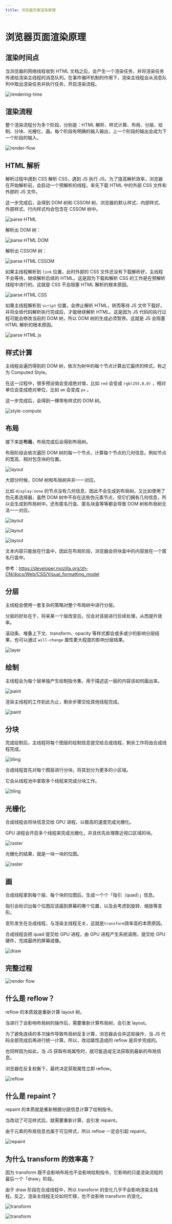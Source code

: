 ```yaml
---
title: 浏览器页面渲染原理
---
```


# 浏览器页面渲染原理

## 渲染时间点

当浏览器的网络线程收到 HTML 文档之后，会产生一个渲染任务，并将渲染任务传递给渲染主线程的消息队列。在事件循环机制的作用下，渲染主线程会从消息队列中取出渲染任务并执行任务，开启渲染流程。

![rendering-time](6/rendering-time.png)

## 渲染流程

整个渲染流程分为多个阶段，分别是：HTML 解析、样式计算、布局、分层、绘制、分块、光栅化、画。每个阶段有明确的输入输出，上一个阶段的输出会成为下一个阶段的输入。

![render-flow](6/render-flow.png)

## HTML 解析

解析过程中遇到 CSS 解析 CSS，遇到 JS 执行 JS。为了提高解析效率，浏览器在开始解析前，会启动一个预解析的线程，率先下载 HTML 中的外部 CSS 文件和 外部的 JS 文件。

这一步完成后，会得到 DOM 树和 CSSOM 树，浏览器的默认样式、内部样式、外部样式、行内样式均会包含在 CSSOM 树中。

![parse HTML](6/parse-html.jpg)

解析出 DOM 树：

![parse HTML DOM](6/parse-html-dom.jpg)

解析出 CSSOM 树：

![parse HTML CSSOM](6/parse-html-cssom.jpg)

如果主线程解析到 `link` 位置，此时外部的 CSS 文件还没有下载解析好，主线程不会等待，继续解析后续的 HTML。这是因为下载和解析 CSS 的工作是在预解析线程中进行的。这就是 CSS 不会阻塞 HTML 解析的根本原因。

![parse HTML CSS](6/parse-html-css.jpg)

如果主线程解析到 `script` 位置，会停止解析 HTML，转而等待 JS 文件下载好，并将全局代码解析执行完成后，才能继续解析 HTML。这是因为 JS 代码的执行过程可能会修改当前的 DOM 树，所以 DOM 树的生成必须暂停。这就是 JS 会阻塞 HTML 解析的根本原因。

![parse HTML js](6/parse-html-js.jpg)

## 样式计算

主线程会遍历得到的 DOM 树，依次为树中的每个节点计算出它最终的样式，称之为 Computed Style。

在这一过程中，很多预设值会变成绝对值，比如 `red` 会变成 `rgb(255,0,0)` ，相对单位会变成绝对单位，比如 `em` 会变成 `px` 。

这一步完成后，会得到一棵带有样式的 DOM 树。

![style-compute](6/style-compute.jpg)

## 布局

接下来是**布局**，布局完成后会得到布局树。

布局阶段会依次遍历 DOM 树的每一个节点，计算每个节点的几何信息。例如节点的宽高、相对包含块的位置。

![layout](6/layout.jpg)

大部分时候，DOM 树和布局树并非一一对应。

比如 `display:none` 的节点没有几何信息，因此不会生成到布局树。又比如使用了伪元素选择器，虽然 DOM 树中不存在这些伪元素节点，但它们拥有几何信息，所以会生成到布局树中。还有匿名行盒、匿名块盒等等都会导致 DOM 树和布局树无法一一对应。

![layout](6/layout-1.jpg)

![layout](6/layout-2.jpg)

![layout](6/layout-3.jpg)

文本内容只能放在行盒中，因此在布局阶段，浏览器会将块盒中的内容放在一个匿名行盒中。

参考：https://developer.mozilla.org/zh-CN/docs/Web/CSS/Visual_formatting_model

## 分层

主线程会使用一套复杂的策略对整个布局树中进行分层。

分层的好处在于，将来某一个层改变后，仅会对该层进行后续处理，从而提升效率。

滚动条、堆叠上下文、transform、opacity 等样式都会或多或少的影响分层结果，也可以通过 `will-change` 属性更大程度的影响分层结果。

![layer](6/layer.jpg)

## 绘制

主线程会为每个层单独产生绘制指令集，用于描述这一层的内容该如何画出来。

![paint](6/paint.jpg)

渲染主线程的⼯作到此为⽌，剩余步骤交给其他线程完成。

![paint](6/paint-1.jpg)

## 分块

完成绘制后，主线程将每个图层的绘制信息提交给合成线程，剩余工作将由合成线程完成。

![tiling](6/tiling.jpg)

合成线程首先对每个图层进行分块，将其划分为更多的小区域。

它会从线程池中拿取多个线程来完成分块工作。

![tiling](6/tiling-1.jpg)

## 光栅化

合成线程会将块信息交给 GPU 进程，以极高的速度完成光栅化。

GPU 进程会开启多个线程来完成光栅化，并且优先处理靠近视口区域的块。

![raster](6/raster-1.jpg)

光栅化的结果，就是一块一块的位图。

![raster](6/raster.jpg)

## 画

合成线程拿到每个层、每个块的位图后，生成一个个「指引（quad）」信息。

指引会标识出每个位图应该画到屏幕的哪个位置，以及会考虑到旋转、缩放等变形。

变形发生在合成线程，与渲染主线程无关，这就是`transform`效率高的本质原因。

合成线程会把 quad 提交给 GPU 进程，由 GPU 进程产生系统调用，提交给 GPU 硬件，完成最终的屏幕成像。

![draw](6/draw.jpg)

## 完整过程

![render flow](6/render-flow.jpg)

## 什么是 reflow？

reflow 的本质就是重新计算 layout 树。

当进行了会影响布局树的操作后，需要重新计算布局树，会引发 layout。

为了避免连续的多次操作导致布局树反复计算，浏览器会合并这些操作，当 JS 代码全部完成后再进行统一计算。所以，改动属性造成的 reflow 是异步完成的。

也同样因为如此，当 JS 获取布局属性时，就可能造成无法获取到最新的布局信息。

浏览器在反复权衡下，最终决定获取属性立即 reflow。

![reflow](6/reflow.jpg)

## 什么是 repaint？

repaint 的本质就是重新根据分层信息计算了绘制指令。

当改动了可见样式后，就需要重新计算，会引发 repaint。

由于元素的布局信息也属于可见样式，所以 reflow 一定会引起 repaint。

![repaint](6/repaint.jpg)

## 为什么 transform 的效率高？

因为 transform 既不会影响布局也不会影响绘制指令，它影响的只是渲染流程的最后一个「draw」阶段。

由于 draw 阶段在合成线程中，所以 transform 的变化几乎不会影响渲染主线程。反之，渲染主线程无论如何忙碌，也不会影响 transform 的变化。

![transform](6/transform-1.jpg)

![transform](6/transform-2.jpg)
